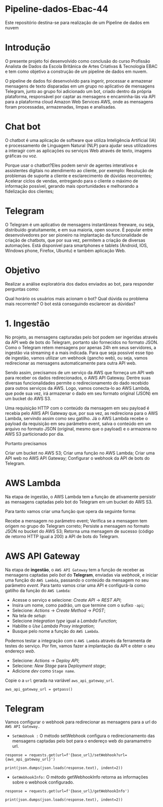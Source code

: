 # Pipeline-dados-Ebac-44
Este repositório destina-se para realização de um Pipeline de dados em nuvem

# Introdução
O presente projeto foi desenvolvido como conclusão do curso Profissão Analista de Dados da Escola Britânica de Artes Criativas & Tecnologia EBAC e tem como objetivo a construção de um pipeline de dados em nuvem.

O pipeline de dados foi desenvolvido para ingerir, processar e armazenar mensagens de texto disparadas em um grupo no aplicativo de mensagens Telegram, junto ao grupo foi adicionado um bot, criado dentro da própria plataforma, responsável por captar as mensagens e encaminha-lás via API para a plataforma cloud Amazon Web Services AWS, onde as mensagens foram processadas, armazenadas, limpas e analisadas.

# Chat bot
O chatbot é uma aplicação de software que utiliza Inteligência Artificial (IA) e processamento de Linguagem Natural (NLP) para ajudar seus utilizadores a interagir com as aplicações ou serviços Web através de texto, imagens gráficas ou voz.

Porque usar o chatbot?Eles podem servir de agentes interativos e assistentes digitais no atendimento ao cliente, por exemplo:
Resolução de problemas de suporte a cliente e esclarecimento de dúvidas recorrentes;
Acelerar ciclos de vendas, entregando para o cliente o máximo de informação possível, gerando mais oportunidades e melhorando a fidelização dos clientes;

# Telegram
O Telegram é um aplicativo de mensagens instantâneas freeware, ou seja, distribuído gratuitamente, e em sua maioria, open source. É popular entre desenvolvedores por ser pioneiro na implantação da funcionalidade de criação de chatbots, que por sua vez, permitem a criação de diversas automações. Está disponível para smartphones e tablets (Android, IOS, Windows phone, Firefox, Ubuntu) e também aplicação Web.

# Objetivo
Realizar a análise exploratória dos dados enviados ao bot, para responder perguntas como:

Qual horário os usuários mais acionam o bot?
Qual dúvida ou problema mais recorrente?
O bot está conseguindo esclarecer as dúvidas?

# 1. Ingestão
No projeto, as mensagens capturadas pelo bot podem ser ingeridas através da API web de bots do Telegram, portanto são fornecidos no formato JSON. Como o Telegram retem mensagens por apenas 24h em seus servidores, a ingestão via streaming é a mais indicada. Para que seja possível esse tipo de ingestão, vamos utilizar um webhook (gancho web), ou seja, vamos redirecionar as mensagens automaticamente para outra API web.

Sendo assim, precisamos de um serviço da AWS que forneça um API web para receber os dados redirecionados, o AWS API Gateway. Dentre suas diversas funcionalidades permite o redirecionamento do dado recebido para outros serviços da AWS. Logo, vamos conecta-lo ao AWS Lambda, que pode sua vez, irá armazenar o dado em seu formato original (JSON) em um bucket do AWS S3.

Uma requisição HTTP com o conteúdo da mensagem em seu payload é recebia pelo AWS API Gateway que, por sua vez, as redireciona para o AWS Lambda, servindo assim como seu gatilho. Já o AWS Lambda recebe o payload da requisição em seu parâmetro event, salva o conteúdo em um arquivo no formato JSON (original, mesmo que o payload) e o armazena no AWS S3 particionado por dia.

Portanto precisamos

Criar um bucket no AWS S3;
Criar uma função no AWS Lambda;
Criar uma API web no AWS API Gateway;
Configurar o webhook da API de bots do Telegram.

# AWS Lambda
Na etapa de ingestão, o AWS Lambda tem a função de ativamente persistir as mensagens captadas pelo bot do Telegram em um bucket do AWS S3.

Para tanto vamos criar uma função que opera da seguinte forma:

Recebe a mensagem no parâmetro event;
Verifica se a mensagem tem origem no grupo do Telegram correto;
Persiste a mensagem no formato JSON no bucket do AWS S3;
Retorna uma mensagem de sucesso (código de retorno HTTP igual a 200) a API de bots do Telegram.

# AWS API Gateway
Na etapa de **ingestão**, o `AWS API Gateway` tem a função de receber as mensagens captadas pelo *bot* do **Telegram**, enviadas via *webhook*, e iniciar uma função do `AWS Lambda`, passando o conteúdo da mensagem no seu parâmetro *event*. Para tanto vamos criar uma API e configurá-la como gatilho da função do `AWS Lambda`:

 - Acesse o serviço e selecione: *Create API* -> *REST API*;
 - Insira um nome, como padrão, um que termine com o sufixo `-api`;
 - Selecione: *Actions* -> *Create Method* -> *POST*;
 - Na tela de *setup*:
  - Selecione *Integration type* igual a *Lambda Function*;
  - Habilite o *Use Lambda Proxy integration*;
  - Busque pelo nome a função do `AWS Lambda`.

Podemos testar a integração com o `AWS Lambda` através da ferramenta de testes do serviço. Por fim, vamos fazer a implantação da API e obter o seu endereço *web*.

 - Selecione: *Actions* -> *Deploy API*;
 - Selecione: *New Stage* para *Deployment stage*;
 - Adicione *dev* como `Stage name`.

Copie o a `url` gerada na variável `aws_api_gateway_url`.

```
aws_api_gateway_url = getpass()
```
# Telegram
Vamos configurar o webhook para redirecionar as mensagens para a url do `AWS API Gateway.`

* `SetWebhook :` O método setWebhook configura o redirecionamento das mensagens captadas pelo bot para o endereço web do paramametro url.

```
response = requests.get(url=f'{base_url}/setWebhook?url={aws_api_gateway_url}')

print(json.dumps(json.loads(response.text), indent=2))
```

* `GetWebhookInfo:` O método getWebhookInfo retorna as informações sobre o webhook configurado.

```
response = requests.get(url=f'{base_url}/getWebhookInfo')

print(json.dumps(json.loads(response.text), indent=2))
```
